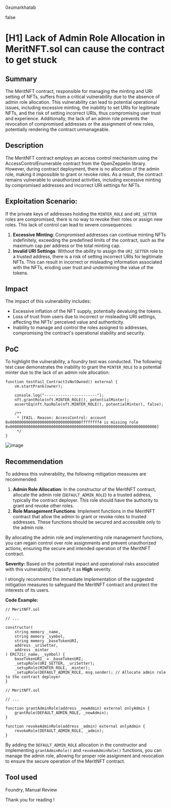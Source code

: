 0xumarkhatab

false

# [H1] Lack of Admin Role Allocation in MeritNFT.sol can cause the contract to get stuck

## Summary
The MeritNFT contract, responsible for managing the minting and URI setting of NFTs, suffers from a critical vulnerability due to the absence of admin role allocation. This vulnerability can lead to potential operational issues, including excessive minting, the inability to set URIs for legitimate NFTs, and the risk of setting incorrect URIs, thus compromising user trust and experience. Additionally, the lack of an admin role prevents the revocation of compromised addresses or the assignment of new roles, potentially rendering the contract unmanageable.

## Description
The MeritNFT contract employs an access control mechanism using the AccessControlEnumerable contract from the OpenZeppelin library. However, during contract deployment, there is no allocation of the admin role, making it impossible to grant or revoke roles. As a result, the contract remains vulnerable to unauthorized activities, including excessive minting by compromised addresses and incorrect URI settings for NFTs.

## Exploitation Scenario:
If the private keys of addresses holding the `MINTER_ROLE` and `URI_SETTER` roles are compromised, there is no way to revoke their roles or assign new roles. This lack of control can lead to severe consequences:
1. **Excessive Minting**: Compromised addresses can continue minting NFTs indefinitely, exceeding the predefined limits of the contract, such as the maximum cap per address or the total minting cap.
2. **Invalid URI Settings**: Without the ability to assign the `URI_SETTER` role to a trusted address, there is a risk of setting incorrect URIs for legitimate NFTs. This can result in incorrect or misleading information associated with the NFTs, eroding user trust and undermining the value of the tokens.

## Impact
The impact of this vulnerability includes:
- Excessive inflation of the NFT supply, potentially devaluing the tokens.
- Loss of trust from users due to incorrect or misleading URI settings, affecting the NFTs' perceived value and authenticity.
- Inability to manage and control the roles assigned to addresses, compromising the contract's operational stability and security.

## PoC 
To highlight the vulnerability, a foundry test was conducted. The following test case demonstrates the inability to grant the `MINTER_ROLE` to a potential minter due to the lack of an admin role allocation:

```solidity
function testFail_ContractIsNotOwned() external {
    vm.startPrank(owner);

    console.log("-----------------------");
    nft.grantRole(nft.MINTER_ROLE(), potentialMinter);
    assertEq(nft.hasRole(nft.MINTER_ROLE(), potentialMinter), false);

    /**
     * [FAIL. Reason: AccessControl: account 0x0000000000000000000000000000000ffffffff4 is missing role 0x0000000000000000000000000000000000000000000000000000000000000000] 
     */
}
```
![image](https://github.com/sherlock-audit/2023-07-beam-auction-0xumarkhatab/assets/71306738/28c508fa-6fd2-42fe-bf0f-06818d7521ba)

## Recommendation
To address this vulnerability, the following mitigation measures are recommended:

1. **Admin Role Allocation**: In the constructor of the MeritNFT contract, allocate the admin role (`DEFAULT_ADMIN_ROLE`) to a trusted address, typically the contract deployer. This role should have the authority to grant and revoke other roles.
2. **Role Management Functions**: Implement functions in the MeritNFT contract that allow the admin to grant or revoke roles to trusted addresses. These functions should be secured and accessible only to the admin role.

By allocating the admin role and implementing role management functions, you can regain control over role assignments and prevent unauthorized actions, ensuring the secure and intended operation of the MeritNFT contract.

**Severity:**
Based on the potential impact and operational risks associated with this vulnerability, I classify it as **High** severity.

I strongly recommend the immediate implementation of the suggested mitigation measures to safeguard the MeritNFT contract and protect the interests of its users.

**Code Example:**

```solidity
// MeritNFT.sol

// ...

constructor(
    string memory _name,
    string memory _symbol,
    string memory _baseTokenURI,
    address _uriSetter,
    address _minter
) ERC721(_name, _symbol) {
    baseTokenURI_ = _baseTokenURI;
    _setupRole(URI_SETTER, _uriSetter);
    _setupRole(MINTER_ROLE, _minter);
    _setupRole(DEFAULT_ADMIN_ROLE, msg.sender); // Allocate admin role to the contract deployer
}
```

```solidity
// MeritNFT.sol

// ...

function grantAdminRole(address _newAdmin) external onlyAdmin {
    grantRole(DEFAULT_ADMIN_ROLE, _newAdmin);
}

function revokeAdminRole(address _admin) external onlyAdmin {
    revokeRole(DEFAULT_ADMIN_ROLE, _admin);
}
```

By adding the `DEFAULT_ADMIN_ROLE` allocation in the constructor and implementing `grantAdminRole()` and `revokeAdminRole()` functions, you can manage the admin role, allowing for proper role assignment and revocation to ensure the secure operation of the MeritNFT contract.


## Tool used

Foundry, Manual Review

Thank you for reading !